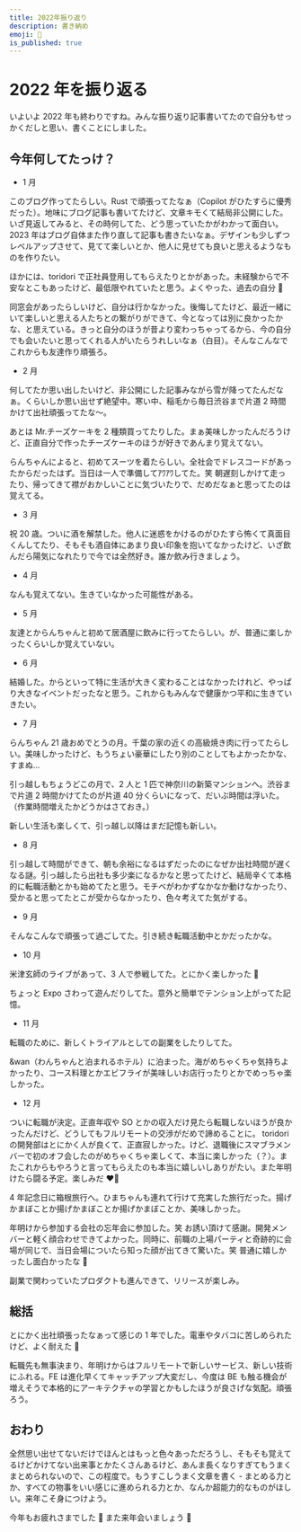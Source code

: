 ```yaml
---
title: 2022年振り返り
description: 書き納め
emoji: 🐯
is_published: true
---
```


# 2022 年を振り返る

いよいよ 2022 年も終わりですね。みんな振り返り記事書いてたので自分もせっかくだしと思い、書くことにしました。

## 今年何してたっけ？

- 1 月

このブログ作ってたらしい。Rust で頑張ってたなぁ（Copilot がひたすらに優秀だった）。地味にブログ記事も書いてたけど、文章キモくて結局非公開にした。いざ見返してみると、その時何してた、どう思っていたかがわかって面白い。2023 年はブログ自体また作り直して記事も書きたいなぁ。デザインも少しずつレベルアップさせて、見てて楽しいとか、他人に見せても良いと思えるようなものを作りたい。

ほかには、toridori で正社員登用してもらえたりとかがあった。未経験からで不安なとこもあったけど、最低限やれていたと思う。よくやった、過去の自分 👏

同窓会があったらしいけど、自分は行かなかった。後悔してたけど、最近一緒にいて楽しいと思える人たちとの繋がりができて、今となっては別に良かったかな、と思えている。きっと自分のほうが昔より変わっちゃってるから、今の自分でも会いたいと思ってくれる人がいたらうれしいなぁ（白目）。そんなこんなでこれからも友達作り頑張ろ。

- 2 月

何してたか思い出したいけど、非公開にした記事みながら雪が降ってたんだなぁ。くらいしか思い出せず絶望中。寒い中、稲毛から毎日渋谷まで片道 2 時間かけて出社頑張ってたな〜。

あとは Mr.チーズケーキを 2 種類買ってたりした。まぁ美味しかったんだろうけど、正直自分で作ったチーズケーキのほうが好きであんまり覚えてない。

らんちゃんによると、初めてスーツを着たらしい。全社会でドレスコードがあったからだったはず。当日は一人で準備してｱﾜｱﾜしてた。笑 朝遅刻しかけて走ったり、帰ってきて襟がおかしいことに気づいたりで、だめだなぁと思ってたのは覚えてる。

- 3 月

祝 20 歳。ついに酒を解禁した。他人に迷惑をかけるのがひたすら怖くて真面目くんしてたり、そもそも酒自体にあまり良い印象を抱いてなかったけど、いざ飲んだら陽気になれたりで今では全然好き。誰か飲み行きましょう。

- 4 月

なんも覚えてない。生きていなかった可能性がある。

- 5 月

友達とからんちゃんと初めて居酒屋に飲みに行ってたらしい。が、普通に楽しかったくらいしか覚えていない。

- 6 月

結婚した。からといって特に生活が大きく変わることはなかったけれど、やっぱり大きなイベントだったなと思う。これからもみんなで健康かつ平和に生きていきたい。

- 7 月

らんちゃん 21 歳おめでとうの月。千葉の家の近くの高級焼き肉に行ってたらしい。美味しかったけど、もうちょい豪華にしたり別のことしてもよかったかな、すまぬ...

引っ越しもちょうどこの月で、2 人と 1 匹で神奈川の新築マンションへ。渋谷まで片道 2 時間かけてたのが片道 40 分くらいになって、だいぶ時間は浮いた。（作業時間増えたかどうかはさておき。）

新しい生活も楽しくて、引っ越し以降はまだ記憶も新しい。

- 8 月

引っ越して時間ができて、朝も余裕になるはずだったのになぜか出社時間が遅くなる謎。引っ越したら出社も多少楽になるかなと思ってたけど、結局辛くて本格的に転職活動とかも始めてたと思う。モチベがわかずなかなか動けなかったり、受かると思ってたとこが受からなかったり、色々考えてた気がする。

- 9 月

そんなこんなで頑張って過ごしてた。引き続き転職活動中とかだったかな。

- 10 月

米津玄師のライブがあって、3 人で参戦してた。とにかく楽しかった 🤟

ちょっと Expo さわって遊んだりしてた。意外と簡単でテンション上がってた記憶。

- 11 月

転職のために、新しくトライアルとしての副業をしたりしてた。

&wan（わんちゃんと泊まれるホテル）に泊まった。海がめちゃくちゃ気持ちよかったり、コース料理とかエビフライが美味しいお店行ったりとかでめっちゃ楽しかった。

- 12 月

ついに転職が決定。正直年収や SO とかの収入だけ見たら転職しないほうが良かったんだけど、どうしてもフルリモートの交渉がだめで諦めることに。
toridori の開発部はとにかく人が良くて、正直寂しかった。けど、退職後にスマブラメンバーで初のオフ会したのがめちゃくちゃ楽しくて、本当に楽しかった（？）。またこれからもやろうと言ってもらえたのも本当に嬉しいしありがたい。また年明けたら闘る予定。楽しみだ ❤️‍🔥

4 年記念日に箱根旅行へ。ひまちゃんも連れて行けて充実した旅行だった。揚げかまぼことか揚げかまぼことか揚げかまぼことか、美味しかった。

年明けから参加する会社の忘年会に参加した。笑 お誘い頂けて感謝。開発メンバーと軽く顔合わせできてよかった。同時に、前職の上場パーティと奇跡的に会場が同じで、当日会場についたら知った顔が出てきて驚いた。笑 普通に嬉しかったし面白かったな 🤣

副業で関わっていたプロダクトも進んできて、リリースが楽しみ。

## 総括

とにかく出社頑張ったなぁって感じの 1 年でした。電車やタバコに苦しめられたけど、よく耐えた 👏

転職先も無事決まり、年明けからはフルリモートで新しいサービス、新しい技術にふれる。FE は進化早くてキャッチアップ大変だし、今度は BE も触る機会が増えそうで本格的にアーキテクチャの学習とかもしたほうが良さげな気配。頑張ろう。

## おわり

全然思い出せてないだけでほんとはもっと色々あっただろうし、そもそも覚えてるけどかけてない出来事とかたくさんあるけど、あんま長くなりすぎてもうまくまとめられないので、この程度で。もうすこしうまく文章を書く - まとめる力とか、すべての物事をいい感じに進められる力とか、なんか超能力的なものがほしい。来年こそ身につけよう。

今年もお疲れさまでした 🍻
また来年会いましょう 👋
